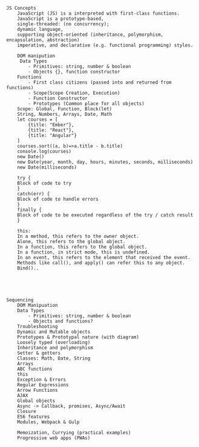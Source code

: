     JS Concepts
        JavaScript (JS) is a interpreted with first-class functions.
        JavaScript is a prototype-based, 
        single-threaded: (no concurrency);
        dynamic language,
        supporting object-oriented (inheritance, polymorphism, encapsulation, abstraction) 
        imperative, and declarative (e.g. functional programming) styles.

        DOM manipution
         Data Types
            - Primitives: string, number & boolean
            - Objects {}, function constructor
        Functions
            - First class citizens (passed into and returned from functions)
            - Scope(Scope Creation, Execution)
            - Function Constructor
            - Prototypes (Common place for all objects)
        Scope: Global, Function, Block(let)
        String, Numbers, Arrays, Date, Math
        let courses = [
            {title: "Ember"}, 
            {title: "React"}, 
            {title: "Angular"}
        ]
        courses.sort((a, b)=>a.title - b.title)
        console.log(courses)
        new Date()
        new Date(year, month, day, hours, minutes, seconds, milliseconds)
        new Date(milliseconds)

        try {
        Block of code to try
        }
        catch(err) {
        Block of code to handle errors
        }
        finally {
        Block of code to be executed regardless of the try / catch result
        }

        this:
        In a method, this refers to the owner object.
        Alone, this refers to the global object.
        In a function, this refers to the global object.
        In a function, in strict mode, this is undefined.
        In an event, this refers to the element that received the event.
        Methods like call(), and apply() can refer this to any object.
        Bind().. 


    
    
    
    Sequencing
        DOM Manipuation
        Data Types
            - Primitives: string, number & boolean
            - Objects and functions?
        Troubleshooting
        Dynamic and Mutable objects
        Prototypes & Prototypal nature (with diagram)
        Loosely typed (overloading)
        Inheritance and polymorphism
        Setter & getters
        Classes: Math, Date, String
        Arrays
        ABC functions
        this
        Exception & Errors
        Regular Expressions
        Arrow Functions
        AJAX
        Global objects 
        Async -> Callback, promises, Async/Await
        Closure
        ES6 features 
        Modules, Webpack & Gulp
        
        Memoization, Currying (practical examples)
        Progressive web apps (PWAs)






